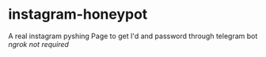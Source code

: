 # instagram-honeypot
A real instagram pyshing Page to get I'd and password through telegram bot  *ngrok not required*
